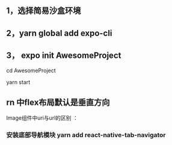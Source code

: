 
## 1，选择简易沙盒环境

## 2，yarn global add expo-cli  

## 3， expo init AwesomeProject

cd AwesomeProject

yarn start 

## rn 中flex布局默认是垂直方向

Image组件中uri与url的区别 ： 


### 安装底部导航模块 yarn add  react-native-tab-navigator 
 
